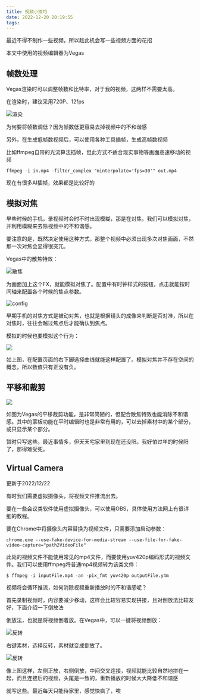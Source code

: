 ```yaml
---
title: 视频小技巧
date: 2022-12-20 20:19:55
tags:
---
```


最近不得不制作一些视频，所以趁此机会写一些视频方面的花招

本文中使用的视频编辑器为Vegas

## 帧数处理

Vegas渲染时可以调整帧数和比特率，对于我的视频，这两样不需要太高。

在渲染时，建议采用720P、12fps

![渲染](https://gcore.jsdelivr.net/gh/hexrotor/hexrotor.github.io/images/post_imgs/xrrj.jpg)

为何要将帧数调低？因为帧数低更容易去掉视频中的不和谐感

另外，在生成低帧数视频后，可以使用各种工具插帧，生成高帧数视频

比如ffmpeg自带的光流算法插帧，但此方式不适合现实事物等画面高速移动的视频

```Shell
ffmpeg -i in.mp4 -filter_complex "minterpolate='fps=30'" out.mp4
```

现在有很多AI插帧，效果都是比较好的

## 模拟对焦

早些时候的手机，录视频时会时不时出现模糊，那是在对焦。我们可以模拟对焦，并利用模糊来去除视频中的不和谐感。

要注意的是，既然决定使用这种方式，那整个视频中必须出现多次对焦画面，不然那一次对焦会显得很突兀。

Vegas中的散焦特效：

![散焦](https://gcore.jsdelivr.net/gh/hexrotor/hexrotor.github.io/images/post_imgs/fx_sj.jpg)

为画面加上这个FX，就能模拟对焦了。配置中有时钟样式的按钮，点击就能按时间轴来配置各个时候的焦点参数。

![config](https://gcore.jsdelivr.net/gh/hexrotor/hexrotor.github.io/images/post_imgs/fx_sj_config.jpg)

早期手机的对焦方式是被动对焦，也就是根据镜头的成像来判断是否对准，所以在对焦时，往往会越过焦点后才能确认到焦点。

模拟的时候也要模拟这个行为：

![](https://gcore.jsdelivr.net/gh/hexrotor/hexrotor.github.io/images/post_imgs/fx_sj_wave.jpg)

如上图，在配置页面的右下脚选择曲线就能这样配置了。模拟对焦并不存在空间的概念，所以数值只有正没有负。

## 平移和裁剪

![](https://gcore.jsdelivr.net/gh/hexrotor/hexrotor.github.io/images/post_imgs/pkyi_cdjm.jpg)

如图为Vegas的平移裁剪功能，是非常简陋的，但配合散焦特效也能消除不和谐感。其中的蒙板功能在平时编辑时也是非常有用的，可以去掉素材中的某个部分，或只显示某个部分。

暂时只写这些。最近事情多，但天天宅家里到现在还没阳。我好怕过年的时候阳了，那得难受死。

## Virtual Camera

更新于2022/12/22

有时我们需要虚拟摄像头，将视频文件推流出去。

要在一些会议类软件使用虚拟摄像头，可以使用OBS，具体使用方法网上有很详细的教程。

要在Chrome中将摄像头内容替换为视频文件，只需要添加启动参数：

```Config
chrome.exe --use-fake-device-for-media-stream --use-file-for-fake-video-capture="path2VideoFile"
```

此处的视频文件不能使用常见的mp4文件，而要使用yuv420p编码形式的视频文件。我们可以使用ffmpeg将普通mp4视频转为该类文件：

```Shell
$ ffmpeg -i inputFile.mp4 -an -pix_fmt yuv420p outputFile.y4m
```

视频将会循环推流，如何消除视频重新播放时的不和谐感呢？

首先录制视频时，内容要减少移动，这样会比较容易实现拼接，且对倒放法比较友好，下面介绍一下倒放法

倒放法，也就是将视频倒着放。在Vegas中，可以一键将视频倒放：

![反转](https://gcore.jsdelivr.net/gh/hexrotor/hexrotor.github.io/images/post_imgs/fjvr.jpg)

右键素材，选择反转，素材就变成倒放了。

![反转](https://gcore.jsdelivr.net/gh/hexrotor/hexrotor.github.io/images/post_imgs/fjvr_1.jpg)

像上图这样，左侧正放，右侧倒放，中间交叉连接，视频就能比较自然地拼在一起，而且连接后的视频，头尾是一致的，重新播放的时候大大降低不和谐感

就写这些。最近每天只能待家里，感觉快疯了，唉


